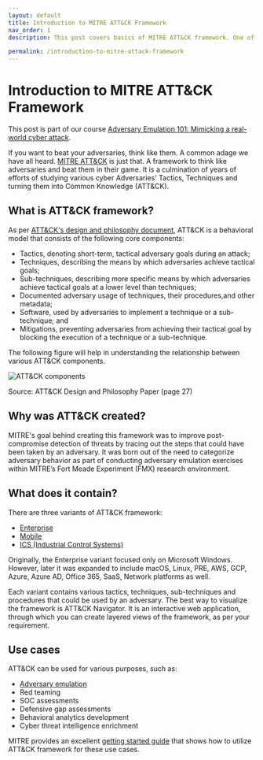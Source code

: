 ```yaml
---
layout: default
title: Introduction to MITRE ATT&CK Framework
nav_order: 1
description: This post covers basics of MITRE ATT&CK framework. One of the use cases of ATT&CK is Adversary Emulation exercises. 

permalink: /introduction-to-mitre-attack-framework
---
```

# Introduction to MITRE ATT&CK Framework

This post is part of our course [Adversary Emulation 101: Mimicking a real-world cyber attack](https://courses.yaksas.in/p/adversary-emulation-101-mimicking-a-real-world-cyber-attack/?product_id=2250813&coupon_code=YCSCAELAUNCHSALE).

If you want to beat your adversaries, think like them. A common adage we have all heard. [MITRE ATT&CK](https://attack.mitre.org/) is just that. A framework to think like adversaries and beat them in their game. It is a culmination of years of efforts of studying various cyber Adversaries' Tactics, Techniques and turning them into Common Knowledge (ATT&CK).

## What is ATT&CK framework?

As per [ATT&CK's design and philosophy document](https://attack.mitre.org/docs/ATTACK_Design_and_Philosophy_March_2020.pdf), ATT&CK is a behavioral model that consists of the following core components:

- Tactics, denoting short-term, tactical adversary goals during an attack;
- Techniques, describing the means by which adversaries achieve tactical goals;
- Sub-techniques, describing more specific means by which adversaries achieve tactical goals at a lower level than techniques;
- Documented adversary usage of techniques, their procedures,and other metadata;
- Software, used by adversaries to implement a technique or a sub-technique; and
- Mitigations, preventing adversaries from achieving their tactical goal by blocking the execution of a technique or a sub-technique.

The following figure will help in understanding the relationship between various ATT&CK components.

![ATT&CK components](https://yaksas.in/ycscblog/wp-content/uploads/2021/01/Screenshot-2021-01-13-at-10.09.30-PM.png)

Source: ATT&CK Design and Philosophy Paper (page 27)

## Why was ATT&CK created?

MITRE's goal behind creating this framework was to improve post-compromise detection of threats by tracing out the steps that could have been taken by an adversary. It was born out of the need to categorize adversary behavior as part of conducting adversary emulation exercises within MITRE’s Fort Meade Experiment (FMX) research environment.

## What does it contain?

There are three variants of ATT&CK framework:

- [Enterprise](https://attack.mitre.org/matrices/enterprise/)
- [Mobile](https://attack.mitre.org/matrices/mobile/)
- [ICS (Industrial Control Systems)](https://collaborate.mitre.org/attackics)


Originally, the Enterprise variant focused only on Microsoft Windows. However, later it was expanded to include macOS, Linux, PRE, AWS, GCP, Azure, Azure AD, Office 365, SaaS, Network platforms as well.

Each variant contains various tactics, techniques, sub-techniques and procedures that could be used by an adversary. The best way to visualize the framework is ATT&CK Navigator. It is an interactive web application, through which you can create layered views of the framework, as per your requirement.

## Use cases

ATT&CK can be used for various purposes, such as:

- [Adversary emulation](https://adversaryemulation.com)
- Red teaming
- SOC assessments
- Defensive gap assessments
- Behavioral analytics development
- Cyber threat intelligence enrichment

MITRE provides an excellent [getting started guide](https://www.mitre.org/sites/default/files/publications/mitre-getting-started-with-attack-october-2019.pdf) that shows how to utilize ATT&CK framework for these use cases.
